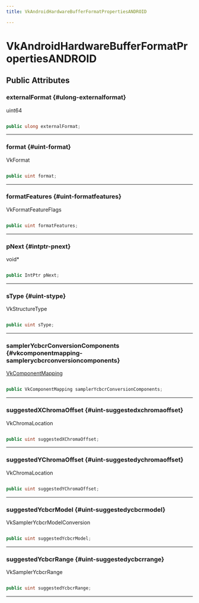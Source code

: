 ```yaml
---
title: VkAndroidHardwareBufferFormatPropertiesANDROID

---
```


# VkAndroidHardwareBufferFormatPropertiesANDROID










## Public Attributes

### externalFormat {#ulong-externalformat}

uint64 

```csharp

public ulong externalFormat;

```






-----------

### format {#uint-format}

VkFormat 

```csharp

public uint format;

```






-----------

### formatFeatures {#uint-formatfeatures}

VkFormatFeatureFlags 

```csharp

public uint formatFeatures;

```






-----------

### pNext {#intptr-pnext}

void&#42; 

```csharp

public IntPtr pNext;

```






-----------

### sType {#uint-stype}

VkStructureType 

```csharp

public uint sType;

```






-----------

### samplerYcbcrConversionComponents {#vkcomponentmapping-samplerycbcrconversioncomponents}

[VkComponentMapping](/versioned_docs/version-31-Aug-2023/unity-api/api/UnityEngine.XR.MagicLeap/YcbcrRenderer/UnityEngine.XR.MagicLeap.YcbcrRenderer.VkComponentMapping.md)

```csharp

public VkComponentMapping samplerYcbcrConversionComponents;

```






-----------

### suggestedXChromaOffset {#uint-suggestedxchromaoffset}

VkChromaLocation 

```csharp

public uint suggestedXChromaOffset;

```






-----------

### suggestedYChromaOffset {#uint-suggestedychromaoffset}

VkChromaLocation 

```csharp

public uint suggestedYChromaOffset;

```






-----------

### suggestedYcbcrModel {#uint-suggestedycbcrmodel}

VkSamplerYcbcrModelConversion 

```csharp

public uint suggestedYcbcrModel;

```






-----------

### suggestedYcbcrRange {#uint-suggestedycbcrrange}

VkSamplerYcbcrRange 

```csharp

public uint suggestedYcbcrRange;

```






-----------


